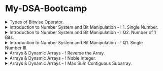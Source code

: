 # My-DSA-Bootcamp


<details>
<summary>Types of Bitwise Operator.</summary>
<code style="white-space:nowrap;">

There are six types of the bitwise operator in Java:
   o	Bitwise AND
   o	Bitwise exclusive OR
   o	Bitwise inclusive OR
   o	Bitwise Compliment
   o	Bit Shift Operators
 
  ![image](https://user-images.githubusercontent.com/29138925/161416450-8463c3d3-441e-4186-b925-a757c2e40237.png)


 
 
Let's explain the bitwise operator in detail.
**Bitwise AND (&)**
It is a binary operator denoted by the symbol &. It returns 1 if and only if both bits are 1, else returns 0.
![image](https://user-images.githubusercontent.com/29138925/161416321-cce79c1c-be1c-40e1-9e98-78d45e12d2c2.png)
 

**Bitwise exclusive XOR (^)**
It is a binary operator denoted by the symbol ^ (pronounced as caret). It returns 0 if both bits are the same, else returns 1.
 ![image](https://user-images.githubusercontent.com/29138925/161416333-736151df-7bea-4358-af8d-7857c8038c93.png)

 
**Bitwise inclusive OR (|)**
It is a binary operator denoted by the symbol | (pronounced as a pipe). It returns 1 if either of the bit is 1, else returns 0.
 ![image](https://user-images.githubusercontent.com/29138925/161416342-625ec748-89e3-4f92-8ebd-ea0f8152b1ed.png)

 
 
**Bitwise Complement (~)**
It is a unary operator denoted by the symbol ~ (pronounced as the tilde). It returns the inverse or complement of the bit. It makes every 0 a 1 and every 1 a 0.
![image](https://user-images.githubusercontent.com/29138925/161416350-e51cfac1-ee02-4686-a5fd-41d67afdaaa9.png)
 

**Left Shifts**
   
When shifting left, the most-significant bit is lost, and a 00 bit is inserted on the other end.
The left shift operator is usually written as "<<".
  0010 << 1  →  0100
0010 << 2  →  1000
A single left shift multiplies a binary number by 2:
  0010 << 1  →  0100

0010 is 2
0100 is 4

**Logical Right Shifts**
 
   When shifting right with a logical right shift, the least-significant bit is lost and a 00 is inserted on the other end.
     1011 >>> 1  →  0101
   1011 >>> 3  →  0001
   For positive numbers, a single logical right shift divides a number by 2, throwing out any remainders.
     0101 >>> 1  →  0010

   0101 is 5
   0010 is 2
 
 
**Arithmetic Right Shifts**
 
When shifting right with an arithmetic right shift, the least-significant bit is lost and the most-significant bit is copied.
Languages handle arithmetic and logical right shifting in different ways. Java provides two right shift operators: >> does an arithmetic right shift and >>> does a logical right shift.
  1011 >> 1  →  1101
1011 >> 3  →  1111

0011 >> 1  →  0001
0011 >> 2  →  0000
 
The first two numbers had a 11 as the most significant bit, so more 11's were inserted during the shift. The last two numbers had a 00 as the most significant bit, so the shift inserted more 00's.
If a number is encoded using two's complement, then an arithmetic right shift preserves the number's sign, while a logical right shift makes the number positive.
  // Arithmetic shift
1011 >> 1  →  1101
    1011 is -5
    1101 is -3

// Logical shift
1111 >>> 1  →  0111
    1111 is -1
    0111 is  7


  </code>
</details>
 
<details>
<summary>Introduction to Number System and Bit Manipulation - ! 1. Single Number.</summary>
<code style="white-space:nowrap;">
 
Introduction to Number System and Bit Manipulation**

Problem Description
Given an array of integers A, every element appears twice except for one. Find that integer that occurs once.

NOTE: Your algorithm should have a linear runtime complexity. Could you implement it without using extra memory?



Problem Constraints
2 <= |A| <= 2000000

0 <= A[i] <= INTMAX



Input Format
The first and only argument of input contains an integer array A.



Output Format
Return a single integer denoting the single element.



Example Input
Input 1:

 A = [1, 2, 2, 3, 1]
Input 2:

 A = [1, 2, 2]


Example Output
Output 1:

 3
Output 2:

 1


Example Explanation
Explanation 1:

3 occurs once.
Explanation 2:

1 occurs once.

 </code>
</details>




<details>
<summary>Introduction to Number System and Bit Manipulation - ! Q2. Number of 1 Bits.</summary>
<code style="white-space:nowrap;">
 
Introduction to Number System and Bit Manipulation**

Problem Description

Write a function that takes an integer and returns the number of 1 bits it has.


Problem Constraints

1 <= A <= 109


Input Format

First and only argument contains integer A


Output Format

Return an integer as the answer


Example Input

Input1:
11


Example Output

Output1:
3


Example Explanation

Explaination1:
11 is represented as 1011 in binary.
 </code>
</details>
<details>
<summary>Introduction to Number System and Bit Manipulation - ! Q1. Single Number III.</summary>
<code style="white-space:nowrap;">
 
Introduction to Number System and Bit Manipulation**

Problem Description
Given an array of positive integers A, two integers appear only once, and all the other integers appear twice.
Find the two integers that appear only once.


Problem Constraints
2 <= |A| <= 100000
1 <= A[i] <= 109


Input Format
The first argument is an array of integers of size N.


Output Format
Return an array of two integers that appear only once.


Example Input
Input 1:
A = [1, 2, 3, 1, 2, 4]
Input 2:
A = [1, 2]


Example Output
Output 1:
[3, 4]
Output 2:
[1, 2]


Example Explanation
Explanation 1:
3 and 4 appear only once.
Explanation 2:
1 and 2 appear only once.
 </code>
</details>

<details>
<summary> Arrays & Dynamic Arrays - ! Reverse the Array.</summary>
<code style="white-space:nowrap;">
 
** Arrays & Dynamic Arrays**

Problem Description
You are given a constant array A.
You are required to return another array which is the reversed form of the input array.


Problem Constraints
1 <= A.size() <= 10000
1 <= A[i] <= 10000


Input Format
First argument is a constant array A.


Output Format
Return an integer array.


Example Input
Input 1:
A = [1,2,3,2,1]
Input 2:
A = [1,1,10]


Example Output
Output 1:
 [1,2,3,2,1] 
Output 2:
 [10,1,1] 


Example Explanation
Explanation 1:
Reversed form of input array is same as original array
Explanation 2:
Clearly, Reverse of [1,1,10] is [10,1,1]
 </code>
</details>

<details>
<summary> Arrays & Dynamic Arrays - ! Noble Integer.</summary>
<code style="white-space:nowrap;">
 
** Arrays & Dynamic Arrays**
Problem Description
Given an integer array A, find if an integer p exists in the array such that the number of integers greater than p in the array equals p.


Problem Constraints
1 <= |A| <= 2*105
1 <= A[i] <= 107


Input Format
First and only argument is an integer array A.


Output Format
Return 1 if any such integer p is present else, return -1.


Example Input
Input 1:
 A = [3, 2, 1, 3]
Input 2:
 A = [1, 1, 3, 3]


Example Output
Output 1:
 1
Output 2:
 -1


Example Explanation
Explanation 1:
 For integer 2, there are 2 greater elements in the array..
Explanation 2:
 There exist no integer satisfying the required conditions.
 </code>
</details>
<details>
<summary> Arrays & Dynamic Arrays - !  Max Sum Contiguous Subarray.</summary>
<code style="white-space:nowrap;">
 
** Arrays & Dynamic Arrays**
Problem Description
Find the contiguous non-empty subarray within an array, A of length N, with the largest sum.


Problem Constraints
1 <= N <= 1e6
-1000 <= A[i] <= 1000


Input Format
The first and the only argument contains an integer array, A.


Output Format
Return an integer representing the maximum possible sum of the contiguous subarray.


Example Input
Input 1:
 A = [1, 2, 3, 4, -10] 
Input 2:
 A = [-2, 1, -3, 4, -1, 2, 1, -5, 4] 


Example Output
Output 1:
 10 
Output 2:
 6 


Example Explanation
Explanation 1:
 The subarray [1, 2, 3, 4] has the maximum possible sum of 10. 
Explanation 2:
 The subarray [4,-1,2,1] has the maximum possible sum of 6. 
 </code>
</details>


